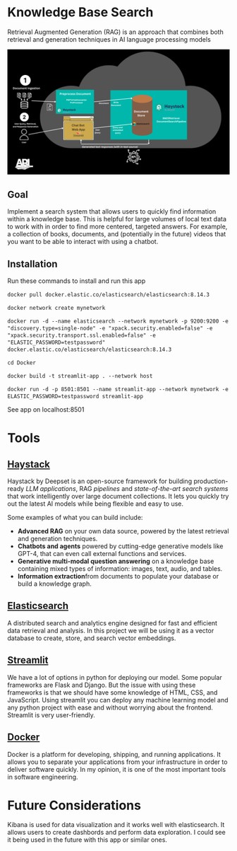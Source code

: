 # Knowledge Base Search
Retrieval Augmented Generation (RAG) is an approach that combines both retrieval and generation techniques in AI language processing models

![Architecture](img/architecture2.png)
## Goal
Implement a search system that allows users to quickly find information within a knowledge base. This is helpful for large volumes of local text data to work with in order to find more centered, targeted answers. For example, a collection of books, documents, and (potentially in the future) videos that you want to be able to interact with using a chatbot.

## Installation 
Run these commands to install and run this app
```
docker pull docker.elastic.co/elasticsearch/elasticsearch:8.14.3
```
```
docker network create mynetwork
```
```
docker run -d --name elasticsearch --network mynetwork -p 9200:9200 -e "discovery.type=single-node" -e "xpack.security.enabled=false" -e "xpack.security.transport.ssl.enabled=false" -e "ELASTIC_PASSWORD=testpassword" docker.elastic.co/elasticsearch/elasticsearch:8.14.3

```
```
cd Docker
```
```
docker build -t streamlit-app . --network host
```
```
docker run -d -p 8501:8501 --name streamlit-app --network mynetwork -e ELASTIC_PASSWORD=testpassword streamlit-app
```
See app on localhost:8501

# Tools

## [Haystack](https://haystack.deepset.ai/overview/intro) 
Haystack by Deepset is an open-source framework for building production-ready *LLM applications*, RAG *pipelines* and *state-of-the-art search systems* that work intelligently over large document collections. It lets you quickly try out the latest AI models while being flexible and easy to use.

Some examples of what you can build include:

- **Advanced RAG** on your own data source, powered by the latest retrieval and generation techniques.
- **Chatbots and agents** powered by cutting-edge generative models like GPT-4, that can even call external functions and services.
- **Generative multi-modal question answering** on a knowledge base containing mixed types of information: images, text, audio, and tables.
- **Information extraction**from documents to populate your database or build a knowledge graph.


## [Elasticsearch](https://www.elastic.co/guide/en/elasticsearch/reference/current/elasticsearch-intro.html) 
A distributed search and analytics engine designed for fast and efficient data retrieval and analysis. In this project we will be using it as a vector database to create, store, and search vector embeddings. 

## [Streamlit](https://www.geeksforgeeks.org/a-beginners-guide-to-streamlit/)
We have a lot of options in python for deploying our model. Some popular frameworks are Flask and Django. But the issue with using these frameworks is that we should have some knowledge of HTML, CSS, and JavaScript. Using streamlit you can deploy any machine learning model and any python project with ease and without worrying about the frontend. Streamlit is very user-friendly. 

## [Docker](https://docs.docker.com/guides/docker-overview/)
Docker is a platform for developing, shipping, and running applications. It allows you to separate your applications from your infrastructure in order to deliver software quickly. In my opinion, it is one of the most important tools in software engineering. 

# Future Considerations
Kibana is used for data visualization and it works well with elasticsearch. It allows users to create dashbords and perform data exploration. I could see it being used in the future with this app or similar ones. 